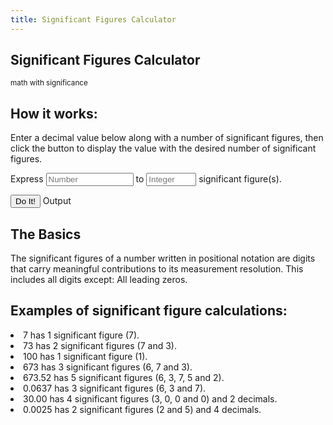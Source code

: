 ```yaml
---
title: Significant Figures Calculator
---
```



<div class="container">
<div class="page-header">
<h2>Significant Figures Calculator</h2>
<small>math with significance</small>

</div>

<h2>How it works:</h2>
<p>
Enter a decimal value below along with a number of significant figures, then click the button to display the value with the desired number of significant figures.
</p>
<p>
<form action="" class="form-inline" id="num-sig-figs-form">
Express <input id="number" type="number" class="form-control" style="width: 140px;" placeholder="Number" /> to <input id="num-sig-figs" type="number" class="form-control" style="width: 80px;" placeholder="Integer" /> significant figure(s).
</form>
</p>
<p>
<button class="btn btn-primary" onclick="if(parseInt($('#num-sig-figs').val()) > 0 && parseFloat($('#number').val())) { showWithSigFigs($('#number').val(), $('#num-sig-figs').val()); $('#num-sig-figs-form').removeClass('has-error'); } else { $('num-sig-figs-form').addClass('has-error'); }">Do It!</button>
<span class="btn btn-success disabled" id="output">Output</span>
</p>

<h2>The Basics</h2>
<p>
The significant figures of a number written in positional notation are digits that carry meaningful contributions to its measurement resolution. This includes all digits except: All leading zeros. 
</p>

<h2>Examples of significant figure calculations:</h2>
<p>
  
<li>7 has 1 significant figure (7).</li>

<li>73 has 2 significant figures (7 and 3).</li>

<li>100 has 1 significant figure (1).</li>

<li>673 has 3 significant figures (6, 7 and 3).</li>

<li>673.52 has 5 significant figures (6, 3, 7, 5 and 2).</li>

<li>0.0637 has 3 significant figures (6, 3 and 7).</li>

<li>30.00 has 4 significant figures (3, 0, 0 and 0) and 2 decimals.</li>

<li>0.0025 has 2 significant figures (2 and 5) and 4 decimals.</li>

</p>
</div>

<script type="text/javascript" src="https://code.jquery.com/jquery-2.2.4.min.js"></script>
<script type="text/javascript" src="sig-figs.js"></script>
<script src="https://cdn.jsdelivr.net/npm/bootstrap@4.5.3/dist/js/bootstrap.bundle.min.js" integrity="sha384-ho+j7jyWK8fNQe+A12Hb8AhRq26LrZ/JpcUGGOn+Y7RsweNrtN/tE3MoK7ZeZDyx" crossorigin="anonymous"></script>

<script type="text/javascript">
  
function showWithSigFigs(numStr, n) {
var num = parseInt(n);
var sf = new SigFloat(numStr);
$('#output').html(sf.withSigFigures(num).toFixed());
}
</script>
